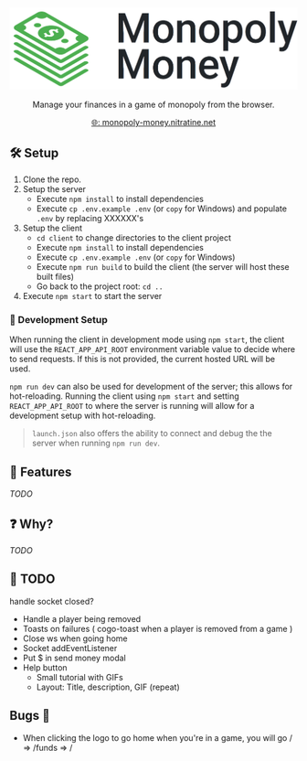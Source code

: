 <div style="text-align: center">
    <a href="https://monopoly-money.nitratine.net/"><img src="./client/src/img/banner.png" alt="Monopoly Money Banner" style="background: white;"></a>
</div>
<p align="center">Manage your finances in a game of monopoly from the browser.</p>
<p align="center"><a href="https://monopoly-money.nitratine.net/">🌐: monopoly-money.nitratine.net</a></p>

## 🛠️ Setup

1. Clone the repo.
2. Setup the server
   - Execute `npm install` to install dependencies
   - Execute `cp .env.example .env` (or `copy` for Windows) and populate `.env` by replacing XXXXXX's
3. Setup the client
   - `cd client` to change directories to the client project
   - Execute `npm install` to install dependencies
   - Execute `cp .env.example .env` (or `copy` for Windows)
   - Execute `npm run build` to build the client (the server will host these built files)
   - Go back to the project root: `cd ..`
4. Execute `npm start` to start the server

### 🧪 Development Setup

When running the client in development mode using `npm start`, the client will use the `REACT_APP_API_ROOT` environment variable value to decide where to send requests. If this is not provided, the current hosted URL will be used.

`npm run dev` can also be used for development of the server; this allows for hot-reloading. Running the client using `npm start` and setting `REACT_APP_API_ROOT` to where the server is running will allow for a development setup with hot-reloading.

> `launch.json` also offers the ability to connect and debug the the server when running `npm run dev`.

## 📝 Features

_TODO_

## ❓ Why?

_TODO_

## 🚧 TODO

handle socket closed?

- Handle a player being removed
- Toasts on failures ( cogo-toast when a player is removed from a game )
- Close ws when going home
- Socket addEventListener
- Put \$ in send money modal
- Help button
  - Small tutorial with GIFs
  - Layout: Title, description, GIF (repeat)

## Bugs 🐞

- When clicking the logo to go home when you're in a game, you will go / => /funds => /

